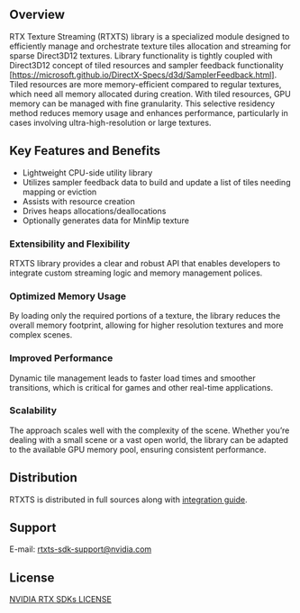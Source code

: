 ## Overview

RTX Texture Streaming (RTXTS) library is a specialized module designed to efficiently manage and orchestrate texture tiles allocation and streaming for sparse Direct3D12 textures. Library functionality is tightly coupled with Direct3D12 concept of tiled resources and sampler feedback functionality [https://microsoft.github.io/DirectX-Specs/d3d/SamplerFeedback.html]. Tiled resources are more memory-efficient compared to regular textures, which need all memory allocated during creation. With tiled resources, GPU memory can be managed with fine granularity. This selective residency method reduces memory usage and enhances performance, particularly in cases involving ultra-high-resolution or large textures.

## Key Features and Benefits

* Lightweight CPU-side utility library
* Utilizes sampler feedback data to build and update a list of tiles needing mapping or eviction
* Assists with resource creation
* Drives heaps allocations/deallocations
* Optionally generates data for MinMip texture

### Extensibility and Flexibility  
RTXTS library provides a clear and robust API that enables developers to integrate custom streaming logic and memory management polices.

### Optimized Memory Usage
By loading only the required portions of a texture, the library reduces the overall memory footprint, allowing for higher resolution textures and more complex scenes.

### Improved Performance
Dynamic tile management leads to faster load times and smoother transitions, which is critical for games and other real-time applications.

### Scalability
The approach scales well with the complexity of the scene. Whether you’re dealing with a small scene or a vast open world, the library can be adapted to the available GPU memory pool, ensuring consistent performance.
 
## Distribution
RTXTS is distributed in full sources along with [integration guide][RtxtsIntegrationGuide].

[RtxtsIntegrationGuide]: ./docs/Integration.md

## Support

E-mail: rtxts-sdk-support@nvidia.com

## License

[NVIDIA RTX SDKs LICENSE](license.txt)
